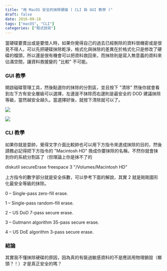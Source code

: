 ```yaml
---
title: "用 MacOS 安全的抹除硬碟 ( CLI 與 GUI 教學 )"
draft: false
date: 2016-09-18
tags: ["macOS", "CLI"]
categories: ["程式技術"]
---
```



當硬碟要賣出或是要借人時，如果你覺得自己的過去已經刪除的資料很機密或是很見不得人，可以先把硬碟抹除乾淨，格式化與抹除的差異在於格式化只是修改了硬碟的檔頭，所以還是很有機會可以把資料救回來，而抹除則是寫入無意義的資料來佔滿空間，讓資料救援變的 "比較" 不可能。

<!--more-->

### GUI 教學

開啟磁碟管理工具，然後點選你的抹除的分割區，並且按下 "清除" 然後你就會看到左下方有安全層級可以選擇，左邊是不抹除而右邊則是最安全的 DOD 建議抹除等級，當然越安全越久。當選擇好後，就按下清除就可以了。


![](https://hiy.tw/tech/macos_format_cli_gui/1.png)




![](https://hiy.tw/tech/macos_format_cli_gui/2.png)




### CLI 教學

如果你就是耍帥，覺得文字介面比較帥也可以用下方指令來達成抹除的目的，然後請務必記得把下方指令的 "Macintosh HD" 換成你要抹除的名稱，不然你就會抹到你的系統分割區了（但理論上你是抹不了的


diskutil secureErase freespace 3 "/Volumes/Macintosh HD"



上方指令的數字部分就是安全係數，可以參考下面的解說，其實 2 就是剛剛圖形化最安全等級的抹除。

0 – Single-pass zero-fill erase.

1 – Single-pass random-fill erase.

2 – US DoD 7-pass secure erase.

3 – Gutmann algorithm 35-pass secure erase.

4 – US DoE algorithm 3-pass secure erase.



### 結論

其實我不懂抹除硬碟的原因，因為真的有裝過敏感資料的不是應該用物理銷毀（榔頭？！）才是真正安全的嗎？







